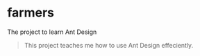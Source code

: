 # farmers

The project to learn Ant Design

> This project teaches me how to use Ant Design effeciently.
